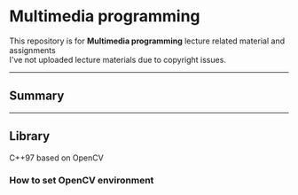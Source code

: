 # Multimedia programming

This repository is for **Multimedia programming** lecture related material and assignments  
I've not uploaded lecture materials due to copyright issues.  

---
## Summary
---

## Library
C++97 based on OpenCV  

### How to set OpenCV environment


